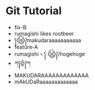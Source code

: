 # Git Tutorial

- fix-B
- rumagishi likes rootbeer
- ʕ̡̢̡ʘ̅͟͜͡ʘ̲̅ʔ̢̡̢makudaraaaaaaaaaaa
- feature-A
- rumagishiヽʕ̡̢̡ ʘ̅͟͜͡ʘ̲̅ʔ̢̡̢/hogehoge
- ཀʕ̡̢̡ʘ̲̅ʔ̢̡̢ཀ
- MAKUDARAAAAAAAAAAAAA
- mAkUDaRaaaaaaaaaaaaa
